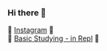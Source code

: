 ### Hi there 👋

💌 [Instagram](https://www.instagram.com/onl___young/) 💌 </br>
🌱 [Basic Studying - in Repl](https://replit.com/@nayoungie7) 🌱
